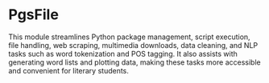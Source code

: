 # PgsFile
This module streamlines Python package management, script execution, file handling, web scraping, multimedia downloads, data cleaning, and NLP tasks such as word tokenization and POS tagging. It also assists with generating word lists and plotting data, making these tasks more accessible and convenient for literary students. 
